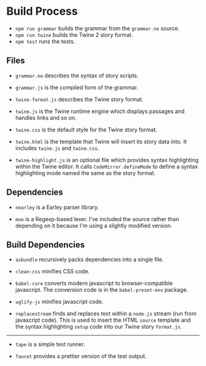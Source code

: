Build Process
=============

* `npm run grammar` builds the grammar from the `grammar.ne` source.
* `npm run twine` builds the Twine 2 story format.
* `npm test` runs the tests.


Files
-----

* `grammar.ne` describes the syntax of story scripts.

* `grammar.js` is the compiled form of the grammar.

* `twine-format.js` describes the Twine story format.

* `twine.js` is the Twine runtime engine which displays passages
  and handles links and so on.

* `twine.css` is the default style for the Twine story format.

* `twine.html` is the template that Twine will insert its story
  data into.   It includes `twine.js` and `twine.css`.

* `twine-highlight.js` is an optional file which provides syntax
  highlighting within the Twine editor.  It calls
  `CodeMirror.defineMode` to define a syntax highlighting mode
  named the same as the story format.


Dependencies
------------

* `nearley` is a Earley parser library.

* `moo` is a Regexp-based lexer.  I've included the source
  rather than depending on it because I'm using a slightly
  modified version.


Build Dependencies
------------------

* `asbundle` recursively packs dependencies into a single file.

* `clean-css` minifies CSS code.

* `babel-core` converts modern javascript to browser-compatible
  javascript.  The conversion code is in the `babel-preset-env`
  package.

* `uglify-js` minifies javascript code.

* `replacestream` finds and replaces text within a `node.js`
  stream (run from javascript code).  This is used to insert the
  HTML `source` template and the syntax highlighting `setup`
  code into our Twine story `format.js`.

-----

* `tape` is a simple test runner.

* `faucet` provides a prettier version of the test output.
